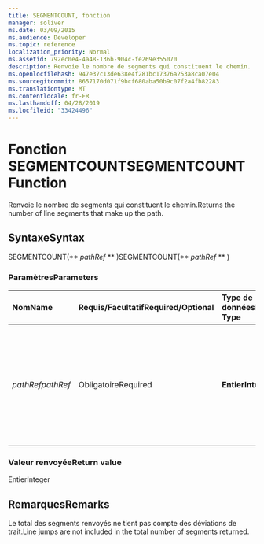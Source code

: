 ```yaml
---
title: SEGMENTCOUNT, fonction
manager: soliver
ms.date: 03/09/2015
ms.audience: Developer
ms.topic: reference
localization_priority: Normal
ms.assetid: 792ec0e4-4a48-136b-904c-fe269e355070
description: Renvoie le nombre de segments qui constituent le chemin.
ms.openlocfilehash: 947e37c13de638e4f281bc17376a253a8ca07e04
ms.sourcegitcommit: 8657170d071f9bcf680aba50b9c07f2a4fb82283
ms.translationtype: MT
ms.contentlocale: fr-FR
ms.lasthandoff: 04/28/2019
ms.locfileid: "33424496"
---
```

# <a name="segmentcount-function"></a><span data-ttu-id="dca2e-103">Fonction SEGMENTCOUNT</span><span class="sxs-lookup"><span data-stu-id="dca2e-103">SEGMENTCOUNT Function</span></span>

<span data-ttu-id="dca2e-104">Renvoie le nombre de segments qui constituent le chemin.</span><span class="sxs-lookup"><span data-stu-id="dca2e-104">Returns the number of line segments that make up the path.</span></span>
  
## <a name="syntax"></a><span data-ttu-id="dca2e-105">Syntaxe</span><span class="sxs-lookup"><span data-stu-id="dca2e-105">Syntax</span></span>

<span data-ttu-id="dca2e-106">SEGMENTCOUNT(\*\* *pathRef* \*\* )</span><span class="sxs-lookup"><span data-stu-id="dca2e-106">SEGMENTCOUNT(\*\* *pathRef* \*\* )</span></span> 
  
### <a name="parameters"></a><span data-ttu-id="dca2e-107">Paramètres</span><span class="sxs-lookup"><span data-stu-id="dca2e-107">Parameters</span></span>

|<span data-ttu-id="dca2e-108">**Nom**</span><span class="sxs-lookup"><span data-stu-id="dca2e-108">**Name**</span></span>|<span data-ttu-id="dca2e-109">**Requis/Facultatif**</span><span class="sxs-lookup"><span data-stu-id="dca2e-109">**Required/Optional**</span></span>|<span data-ttu-id="dca2e-110">**Type de données**</span><span class="sxs-lookup"><span data-stu-id="dca2e-110">**Data Type**</span></span>|<span data-ttu-id="dca2e-111">**Description**</span><span class="sxs-lookup"><span data-stu-id="dca2e-111">**Description**</span></span>|
|:-----|:-----|:-----|:-----|
| <span data-ttu-id="dca2e-112">_pathRef_</span><span class="sxs-lookup"><span data-stu-id="dca2e-112">_pathRef_</span></span> <br/> |<span data-ttu-id="dca2e-113">Obligatoire</span><span class="sxs-lookup"><span data-stu-id="dca2e-113">Required</span></span>  <br/> |<span data-ttu-id="dca2e-114">**Entier**</span><span class="sxs-lookup"><span data-stu-id="dca2e-114">**Integer**</span></span> <br/> |<span data-ttu-id="dca2e-115">Section Geometry qui représente le chemin, spécifiée par une référence à sa cellule Path (par exemple Geometry1.Path).</span><span class="sxs-lookup"><span data-stu-id="dca2e-115">The Geometry section that represents the path, specified by a reference to Path cell (for example, Geometry1.Path).</span></span>  <br/> |
   
### <a name="return-value"></a><span data-ttu-id="dca2e-116">Valeur renvoyée</span><span class="sxs-lookup"><span data-stu-id="dca2e-116">Return value</span></span>

<span data-ttu-id="dca2e-117">Entier</span><span class="sxs-lookup"><span data-stu-id="dca2e-117">Integer</span></span>
  
## <a name="remarks"></a><span data-ttu-id="dca2e-118">Remarques</span><span class="sxs-lookup"><span data-stu-id="dca2e-118">Remarks</span></span>

<span data-ttu-id="dca2e-119">Le total des segments renvoyés ne tient pas compte des déviations de trait.</span><span class="sxs-lookup"><span data-stu-id="dca2e-119">Line jumps are not included in the total number of segments returned.</span></span>
  

